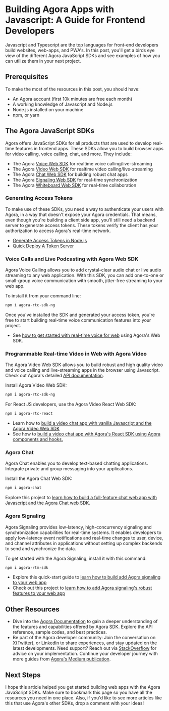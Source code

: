 # Building Agora Apps with Javascript: A Guide for Frontend Developers
Javascript and Typescript are the top languages for front-end developers build websites, web-apps, and PWA's. In this post, you'll get a birds eye view of the different Agora JavaScript SDKs and see examples of how you can utilize them in your next project.

## Prerequisites
To make the most of the resources in this post, you should have:
- An Agora account (first 10k minutes are free each month)
- A working knowledge of Javascript and Node.js
- Node.js installed on your machine
- npm, or yarn

## The Agora JavaScript SDKs
Agora offers JavaScript SDKs for all products that are used to develop real-time features in frontend apps. These SDKs allow you to build browser apps for video calling, voice calling, chat, and more. They include:
- The Agora [Voice Web SDK](hhttps://docs.agora.io/en/voice-calling/overview/product-overview?platform=web) for realtime voice calling/live-streaming
- The Agora [Video Web SDK](https://docs.agora.io/en/video-calling/overview/product-overview?platform=web) for realtime video calling/live-streaming
- The Agora [Chat Web SDK](https://docs.agora.io/en/agora-chat/overview/product-overview?platform=web) for building robust chat apps
- The Agora [Signaling Web SDK](https://docs.agora.io/en/signaling/overview/product-overview?platform=web) for real-time synchronization
- The Agora [Whiteboard Web SDK](https://docs.agora.io/en/interactive-whiteboard/overview/product-overview?platform=web) for real-time collaboration 

### Generating Access Tokens
To make use of these SDKs, you need a way to authenticate your users with Agora, in a way that doesn't expose your Agora credentials. That means, even though you're building a client side app, you'll still need a backend server to generate access tokens. These tokens verify the client has your authorization to access Agora's real-time network.
- [Generate Access Tokens in Node.js](https://www.agora.io/en/blog/how-to-build-a-token-server-for-agora-applications-using-nodejs/)
- [Quick Deploy A Token Server](https://github.com/AgoraIO-Community/agora-token-service)

### Voice Calls and Live Podcasting with Agora Web SDK
Agora Voice Calling allows you to add crystal-clear audio chat or live audio streaming to any web application. With this SDK, you can add one-to-one or small-group voice communication with smooth, jitter-free streaming to your web app.

To install it from your command line:
```bash
npm i agora-rtc-sdk-ng
```

Once you've installed the SDK and generated your access token, you're free to start building real-time voice communication features into your project.
- See [how to get started with real-time voice for web](https://docs.agora.io/en/voice-calling/get-started/get-started-sdk?platform=web) using Agora's Web SDK.

### Programmable Real-time Video in Web with Agora Video
The Agora  Video Web SDK allows you to build robust and high quality video and voice calling and live-streaming apps in the browser using Javascript. Check out Agora's detailed [API documentation](https://docs.agora.io/en/api-reference?platform=web).

Install Agora Video Web SDK:
```bash
npm i agora-rtc-sdk-ng
```

For React JS developers, use the Agora Video React Web SDK:
```bash
npm i agora-rtc-react
```

- Learn how to [build a video chat app with vanilla Javascript and the Agora Video Web SDK](https://medium.com/agora-io/a-simple-approach-to-building-a-group-video-chat-web-app-0b8a6cacfdfd)
- See how to [build a video chat app with Agora's React SDK using Agora components and hooks.](https://medium.com/agora-io/how-to-build-a-real-time-video-web-app-with-react-11056318ef4d)

### Agora  Chat 
Agora Chat enables you to develop text-based chatting applications. Integrate private and group messaging into your applications.

Install the Agora Chat Web SDK:
```bash
npm i agora-chat
```

Explore this project to [learn how to build a full-feature chat web app with Javascript and the Agora Chat web SDK.](https://github.com/AgoraIO/Agora-Chat-API-Examples/tree/main/Chat-Web)

### Agora Signaling
Agora Signaling provides low-latency, high-concurrency signaling and synchronization capabilities for real-time systems. It enables developers to apply low-latency event notifications and real-time changes to user, device, and channel attributes in applications without setting up complex backends to send and synchronize the data.

To get started with the Agora Signaling, install it with this command:
```bash
npm i agora-rtm-sdk
```

- Explore this quick-start guide to [learn how to build add Agora signaling to your web app](https://docs.agora.io/en/signaling/develop/get-started-sdk?platform=web)
- Check out this project to [learn how to add Agora signaling's robust features to your web app](https://github.com/AgoraIO/signaling-sdk-samples-web)

## Other Resources
- Dive into the [Agora Documentation](https://docs.agora.io/en/) to gain a deeper understanding of the features and capabilities offered by Agora SDK. Explore the API reference, sample codes, and best practices.
- Be part of the Agora developer community: Join the conversation on [X(Twitter)](https://twitter.com/AgoraIO), or [LinkedIn](https://www.linkedin.com/company/agora-lab-inc/) to share experiences, and stay updated on the latest developments. Need support? Reach out via [StackOverflow](https://stackoverflow.com/questions/tagged/agora.io) for advice on your implementation.
Continue your developer journey with more guides from [Agora's Medium publication](https://medium.com/agora-io).

## Next Steps
I hope this article helped you get started building web apps with the Agora JavaScript SDKs. Make sure to bookmark this page so you have all the resources you need in one place. Also, if you'd like to see more articles like this that use Agora's other SDKs, drop a comment with your ideas!
